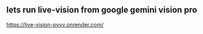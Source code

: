 ## lets run live-vision from google gemini vision pro <br/>
<a href="https://live-vision-pvvv.onrender.com/">https://live-vision-pvvv.onrender.com/</a>

